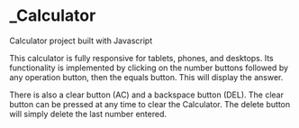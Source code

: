 # \_Calculator

Calculator project built with Javascript

This calculator is fully responsive for tablets, phones, and desktops. Its functionality is implemented by clicking on the number buttons followed by any operation button, then the equals button. This will display the answer.

There is also a clear button (AC) and a backspace button (DEL). The clear button can be pressed at any time to clear the Calculator. The delete button will simply delete the last number entered.
